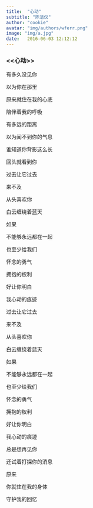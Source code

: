 ```yaml
---
title:  "心动"
subtitle: "陈洁仪"
author: "cookie"
avatar: "img/authors/wferr.png"
image: "img/a.jpg"
date:   2016-06-03 12:12:12
---
```


### <<心动>>

有多久没见你

以为你在那里

原来就住在我的心底

陪伴着我的呼吸

有多远的距离

以为闻不到你的气息 

谁知道你背影这么长 

回头就看到你 

过去让它过去

来不及 

从头喜欢你 

白云缠绕着蓝天 

如果 

不能够永远都在一起 

也至少给我们 

怀念的勇气 

拥抱的权利 

好让你明白 

我心动的痕迹 

过去让它过去 

来不及 

从头喜欢你 

白云缠绕着蓝天 

如果

不能够永远都在一起 

也至少给我们 

怀念的勇气 

拥抱的权利 

好让你明白 

我心动的痕迹 

总是想再见你 

还试着打探你的消息 

原来 

你就住在我的身体 

守护我的回忆

